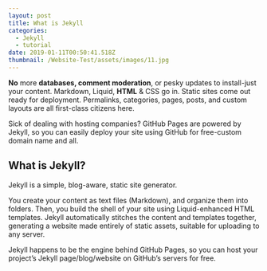 ```yaml
---
layout: post
title: What is Jekyll
categories:
  - Jekyll
  - tutorial
date: 2019-01-11T00:50:41.518Z
thumbnail: /Website-Test/assets/images/11.jpg
---
```

**No** more **databases, comment moderation**, or pesky updates to install-just your content. Markdown, Liquid, **HTML** & CSS go in. Static sites come out ready for deployment. Permalinks, categories, pages, posts, and custom layouts are all first-class citizens here.

Sick of dealing with hosting companies? GitHub Pages are powered by Jekyll, so you can easily deploy your site using GitHub for free-custom domain name and all.

## What is Jekyll?

Jekyll is a simple, blog-aware, static site generator.

You create your content as text files (Markdown), and organize them into folders. Then, you build the shell of your site using Liquid-enhanced HTML templates. Jekyll automatically stitches the content and templates together, generating a website made entirely of static assets, suitable for uploading to any server.

Jekyll happens to be the engine behind GitHub Pages, so you can host your project’s Jekyll page/blog/website on GitHub’s servers for free.
